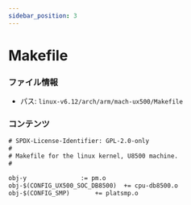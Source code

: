 ```yaml
---
sidebar_position: 3
---
```

# Makefile

### ファイル情報

- パス: `linux-v6.12/arch/arm/mach-ux500/Makefile`

### コンテンツ

```txt
# SPDX-License-Identifier: GPL-2.0-only
#
# Makefile for the linux kernel, U8500 machine.
#

obj-y				:= pm.o
obj-$(CONFIG_UX500_SOC_DB8500)	+= cpu-db8500.o
obj-$(CONFIG_SMP)		+= platsmp.o

```

